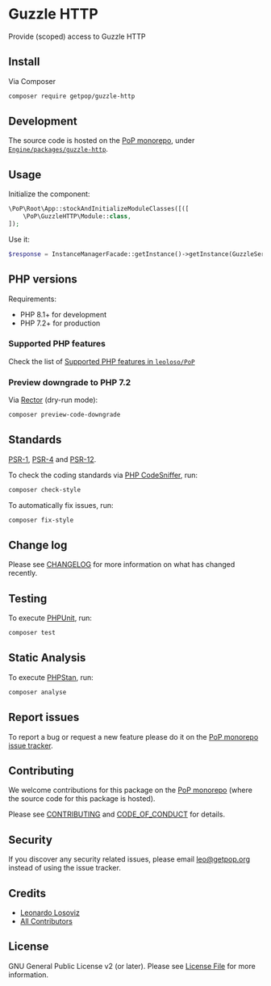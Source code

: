 # Guzzle HTTP

<!--
[![Build Status][ico-travis]][link-travis]
[![Quality Score][ico-code-quality]][link-code-quality]
[![Software License][ico-license]](LICENSE.md)
[![Latest Version on Packagist][ico-version]][link-packagist]
[![Coverage Status][ico-scrutinizer]][link-scrutinizer]
[![Total Downloads][ico-downloads]][link-downloads]
-->

Provide (scoped) access to Guzzle HTTP

## Install

Via Composer

``` bash
composer require getpop/guzzle-http
```

## Development

The source code is hosted on the [PoP monorepo](https://github.com/leoloso/PoP), under [`Engine/packages/guzzle-http`](https://github.com/leoloso/PoP/tree/master/layers/Engine/packages/guzzle-http).

## Usage

Initialize the component:

``` php
\PoP\Root\App::stockAndInitializeModuleClasses([([
    \PoP\GuzzleHTTP\Module::class,
]);
```

Use it:

```php
$response = InstanceManagerFacade::getInstance()->getInstance(GuzzleServiceInterface::class)->sendHTTPRequest(new RequestInput('GET', $url));
```

## PHP versions

Requirements:

- PHP 8.1+ for development
- PHP 7.2+ for production

### Supported PHP features

Check the list of [Supported PHP features in `leoloso/PoP`](https://github.com/leoloso/PoP/blob/master/docs/supported-php-features.md)

### Preview downgrade to PHP 7.2

Via [Rector](https://github.com/rectorphp/rector) (dry-run mode):

```bash
composer preview-code-downgrade
```

## Standards

[PSR-1](https://www.php-fig.org/psr/psr-1), [PSR-4](https://www.php-fig.org/psr/psr-4) and [PSR-12](https://www.php-fig.org/psr/psr-12).

To check the coding standards via [PHP CodeSniffer](https://github.com/squizlabs/PHP_CodeSniffer), run:

``` bash
composer check-style
```

To automatically fix issues, run:

``` bash
composer fix-style
```

## Change log

Please see [CHANGELOG](CHANGELOG.md) for more information on what has changed recently.

## Testing

To execute [PHPUnit](https://phpunit.de/), run:

``` bash
composer test
```

## Static Analysis

To execute [PHPStan](https://github.com/phpstan/phpstan), run:

``` bash
composer analyse
```

## Report issues

To report a bug or request a new feature please do it on the [PoP monorepo issue tracker](https://github.com/leoloso/PoP/issues).

## Contributing

We welcome contributions for this package on the [PoP monorepo](https://github.com/leoloso/PoP) (where the source code for this package is hosted).

Please see [CONTRIBUTING](CONTRIBUTING.md) and [CODE_OF_CONDUCT](CODE_OF_CONDUCT.md) for details.

## Security

If you discover any security related issues, please email leo@getpop.org instead of using the issue tracker.

## Credits

- [Leonardo Losoviz][link-author]
- [All Contributors][link-contributors]

## License

GNU General Public License v2 (or later). Please see [License File](LICENSE.md) for more information.

[ico-version]: https://img.shields.io/packagist/v/getpop/guzzle-http.svg?style=flat-square
[ico-license]: https://img.shields.io/badge/license-GPLv2-brightgreen.svg?style=flat-square
[ico-travis]: https://img.shields.io/travis/getpop/guzzle-http/master.svg?style=flat-square
[ico-scrutinizer]: https://img.shields.io/scrutinizer/coverage/g/getpop/guzzle-http.svg?style=flat-square
[ico-code-quality]: https://img.shields.io/scrutinizer/g/getpop/guzzle-http.svg?style=flat-square
[ico-downloads]: https://img.shields.io/packagist/dt/getpop/guzzle-http.svg?style=flat-square

[link-packagist]: https://packagist.org/packages/getpop/guzzle-http
[link-travis]: https://travis-ci.org/getpop/guzzle-http
[link-scrutinizer]: https://scrutinizer-ci.com/g/getpop/guzzle-http/code-structure
[link-code-quality]: https://scrutinizer-ci.com/g/getpop/guzzle-http
[link-downloads]: https://packagist.org/packages/getpop/guzzle-http
[link-author]: https://github.com/leoloso
[link-contributors]: ../../../../../../contributors
